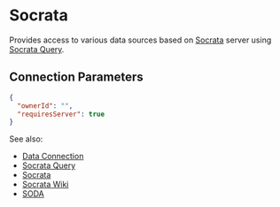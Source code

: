 <!-- TITLE: Socrata -->
<!-- SUBTITLE: -->

# Socrata

Provides access to various data sources based on [Socrata](https://www.tylertech.com/products/socrata) 
server using [Socrata Query](../edit-socrata-query.md). 

## Connection Parameters

```json
{
  "ownerId": "",
  "requiresServer": true
}
```

See also:

  * [Data Connection](../data-connection.md)
  * [Socrata Query](../edit-socrata-query.md)
  * [Socrata](https://www.tylertech.com/products/socrata)
  * [Socrata Wiki](https://en.wikipedia.org/wiki/Socrata)
  * [SODA](https://dev.socrata.com/)
